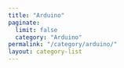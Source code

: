 ```yaml
---
title: "Arduino"
paginate:
  limit: false
  category: "Arduino"
permalink: "/category/arduino/"
layout: category-list
---
```


